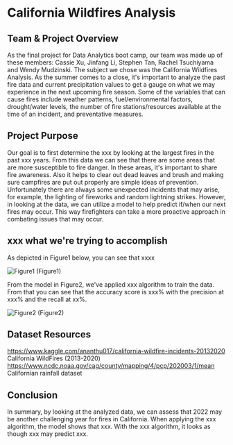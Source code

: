 # California Wildfires Analysis
## Team & Project Overview
As the final project for Data Analytics boot camp, our team was made up of these members: Cassie Xu, Jinfang Li, Stephen Tan, Rachel Tsuchiyama and Wendy Mudzinski.  The subject we chose was the California Wildfires Analysis.  As the summer comes to a close, it's important to analyze the past fire data and current precipitation values to get a gauge on what we may experience in the next upcoming fire season.  Some of the variables that can cause fires include weather patterns, fuel/environmental factors, drought/water levels, the number of fire stations/resources available at the time of an incident, and preventative measures.

## Project Purpose
Our goal is to first determine the xxx by looking at the largest fires in the past xxx years.  From this data we can see that there are some areas that are more susceptible to fire danger.  In these areas, it's important to share fire awareness.  Also it helps to clear out dead leaves and brush and making sure campfires are put out properly are simple ideas of prevention.  Unfortunately there are always some unexpected incidents that may arise, for example, the lighting of fireworks and random lightning strikes.  However, in looking at the data, we can utilize a model to help predict if/when our next fires may occur.  This way firefighters can take a more proactive approach in combating issues that may occur.

## xxx what we're trying to accomplish
As depicted in Figure1 below, you can see that xxxx

![Figure1](./Resources/Figure1)
(Figure1)

From the model in Figure2, we've applied xxx algorithm to train the data.  From that you can see that the accuracy score is xxx% with the precision at xxx% and the recall at xx%.

![Figure2](./Resources/Figure2)
(Figure2)
## Dataset Resources
https://www.kaggle.com/ananthu017/california-wildfire-incidents-20132020 California WildFires (2013-2020)
https://www.ncdc.noaa.gov/cag/county/mapping/4/pcp/202003/1/mean Californian rainfall dataset

## Conclusion
In summary, by looking at the analyzed data, we can assess that 2022 may be another challenging year for fires in California.  When applying the xxx algorithm, the model shows that xxx.  With the xxx algorithm, it looks as though xxx may predict xxx.
